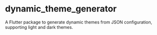 # dynamic_theme_generator
A Flutter package to generate dynamic themes from JSON configuration, supporting light and dark themes.
